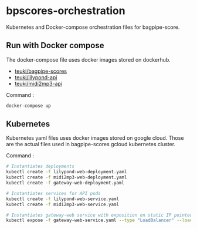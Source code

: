 # bpscores-orchestration
Kubernetes and Docker-compose orchestration files for bagpipe-score.

## Run with Docker compose
The docker-compose file uses docker images stored on dockerhub.
- [teuki/bagpipe-scores](https://hub.docker.com/r/teuki/bagpipe-scores/) 
- [teuki/lilypond-api](https://hub.docker.com/r/teuki/lilypond-api/) 
- [teuki/midi2mp3-api](https://hub.docker.com/r/teuki/midi2mp3-api/) 

Command  :
```bash
docker-compose up
```

## Kubernetes
Kubernetes yaml files uses docker images stored on google cloud.  Those are the actual files used in bagpipe-scores gcloud kubernetes cluster.

Command :
```bash
# Instantiates deployments
kubectl create -f lilypond-web-deployment.yaml
kubectl create -f midi2mp3-web-deployment.yaml
kubectl create -f gateway-web-deployment.yaml

# Instantiates services for API pods
kubectl create -f lilypond-web-service.yaml
kubectl create -f midi2mp3-web-service.yaml

# Instantiates gateway-web service with exposition on static IP pointed by bagpipe-scores.com DNS
kubectl expose -f gateway-web-service.yaml --type "LoadBalancer" --load-balancer-ip='104.199.33.49'
```
